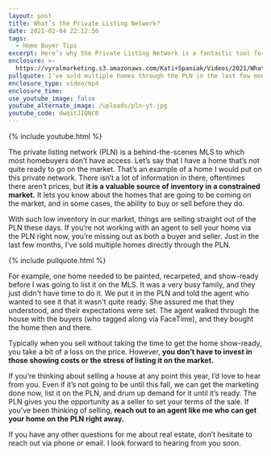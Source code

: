 ```yaml
---
layout: post
title: What’s the Private Listing Network?
date: 2021-02-04 22:12:56
tags:
  - Home Buyer Tips
excerpt: Here’s why the Private Listing Network is a fantastic tool for sellers.
enclosure: >-
  https://vyralmarketing.s3.amazonaws.com/Kati+Spaniak/Videos/2021/What%E2%80%99s+the+Private+Listing+Network_.mp4
pullquote: I’ve sold multiple homes through the PLN in the last few months.
enclosure_type: video/mp4
enclosure_time:
use_youtube_image: false
youtube_alternate_image: /uploads/pln-yt.jpg
youtube_code: dwqitJIQNC0
---
```


{% include youtube.html %}

The private listing network (PLN) is a behind-the-scenes MLS to which most homebuyers don’t have access. Let’s say that I have a home that’s not quite ready to go on the market. That’s an example of a home I would put on this private network. There isn’t a lot of information in there, oftentimes there aren’t prices, but **it is a valuable source of inventory in a constrained market.** It lets you know about the homes that are going to be coming on the market, and in some cases, the ability to buy or sell before they do.

With such low inventory in our market, things are selling straight out of the PLN these days. If you’re not working with an agent to sell your home via the PLN right now, you’re missing out as both a buyer and seller. Just in the last few months, I’ve sold multiple homes directly through the PLN.&nbsp;

{% include pullquote.html %}

For example, one home needed to be painted, recarpeted, and show-ready before I was going to list it on the MLS. It was a very busy family, and they just didn't have time to do it. We put it in the PLN and told the agent who wanted to see it that it wasn't quite ready. She assured me that they understood, and their expectations were set. The agent walked through the house with the buyers (who tagged along via FaceTime), and they bought the home then and there.&nbsp;

Typically when you sell without taking the time to get the home show-ready, you take a bit of a loss on the price. However, **you don’t have to invest in those showing costs or the stress of listing it on the market.&nbsp;**

If you’re thinking about selling a house at any point this year, I’d love to hear from you. Even if it’s not going to be until this fall, we can get the marketing done now, list it on the PLN, and drum up demand for it until it’s ready. The PLN gives you the opportunity as a seller to set your terms of the sale. If you've been thinking of selling, **reach out to an agent like me who can get your home on the PLN right away.**

If you have any other questions for me about real estate, don’t hesitate to reach out via phone or email. I look forward to hearing from you soon.
